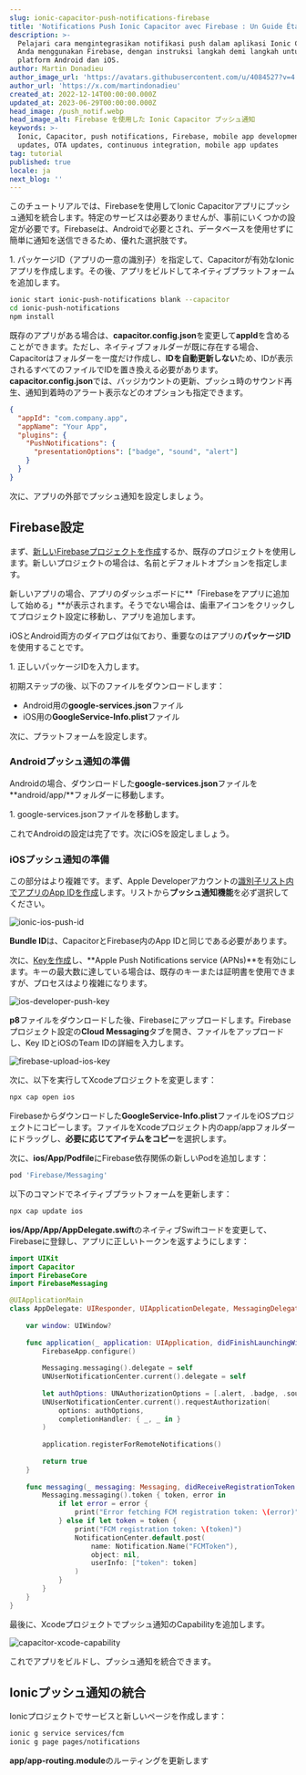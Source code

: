 ```yaml
---
slug: ionic-capacitor-push-notifications-firebase
title: 'Notifications Push Ionic Capacitor avec Firebase : Un Guide Étape par Étape'
description: >-
  Pelajari cara mengintegrasikan notifikasi push dalam aplikasi Ionic Capacitor
  Anda menggunakan Firebase, dengan instruksi langkah demi langkah untuk
  platform Android dan iOS.
author: Martin Donadieu
author_image_url: 'https://avatars.githubusercontent.com/u/4084527?v=4'
author_url: 'https://x.com/martindonadieu'
created_at: 2022-12-14T00:00:00.000Z
updated_at: 2023-06-29T00:00:00.000Z
head_image: /push_notif.webp
head_image_alt: Firebase を使用した Ionic Capacitor プッシュ通知
keywords: >-
  Ionic, Capacitor, push notifications, Firebase, mobile app development, live
  updates, OTA updates, continuous integration, mobile app updates
tag: tutorial
published: true
locale: ja
next_blog: ''
---
```


このチュートリアルでは、Firebaseを使用してIonic Capacitorアプリにプッシュ通知を統合します。特定のサービスは必要ありませんが、事前にいくつかの設定が必要です。Firebaseは、Androidで必要とされ、データベースを使用せずに簡単に通知を送信できるため、優れた選択肢です。

<Steps>
  1. パッケージID（アプリの一意の識別子）を指定して、Capacitorが有効なIonicアプリを作成します。その後、アプリをビルドしてネイティブプラットフォームを追加します。
</Steps>

```bash
ionic start ionic-push-notifications blank --capacitor
cd ionic-push-notifications
npm install
```

既存のアプリがある場合は、**capacitor.config.json**を変更して**appId**を含めることができます。ただし、ネイティブフォルダーが既に存在する場合、Capacitorはフォルダーを一度だけ作成し、**IDを自動更新しない**ため、IDが表示されるすべてのファイルでIDを置き換える必要があります。**capacitor.config.json**では、バッジカウントの更新、プッシュ時のサウンド再生、通知到着時のアラート表示などのオプションも指定できます。

```json
{
  "appId": "com.company.app",
  "appName": "Your App",
  "plugins": {
    "PushNotifications": {
      "presentationOptions": ["badge", "sound", "alert"]
    }
  }
}
```

次に、アプリの外部でプッシュ通知を設定しましょう。

## Firebase設定

まず、[新しいFirebaseプロジェクトを作成](https://firebase.google.com/)するか、既存のプロジェクトを使用します。新しいプロジェクトの場合は、名前とデフォルトオプションを指定します。

新しいアプリの場合、アプリのダッシュボードに**「Firebaseをアプリに追加して始める」**が表示されます。そうでない場合は、歯車アイコンをクリックしてプロジェクト設定に移動し、アプリを追加します。

iOSとAndroid両方のダイアログは似ており、重要なのはアプリの**パッケージID**を使用することです。

<Steps>
  1. 正しいパッケージIDを入力します。
</Steps>

初期ステップの後、以下のファイルをダウンロードします：

- Android用の**google-services.json**ファイル
- iOS用の**GoogleService-Info.plist**ファイル

次に、プラットフォームを設定します。

### Androidプッシュ通知の準備

Androidの場合、ダウンロードした**google-services.json**ファイルを**android/app/**フォルダーに移動します。

<Steps>
  1. google-services.jsonファイルを移動します。
</Steps>

これでAndroidの設定は完了です。次にiOSを設定しましょう。

### iOSプッシュ通知の準備

この部分はより複雑です。まず、Apple Developerアカウントの[識別子リスト内でアプリのApp IDを作成](https://developer.apple.com/account/resources/identifiers/list/)します。リストから**プッシュ通知機能**を必ず選択してください。

![ionic-ios-push-id](/ionic-ios-push-id.webp)

**Bundle ID**は、CapacitorとFirebase内のApp IDと同じである必要があります。

次に、[Keyを作成](https://developer.apple.com/account/resources/authkeys/list/)し、**Apple Push Notifications service (APNs)**を有効にします。キーの最大数に達している場合は、既存のキーまたは証明書を使用できますが、プロセスはより複雑になります。

![ios-developer-push-key](/ios-developer-push-key.webp)

**p8**ファイルをダウンロードした後、Firebaseにアップロードします。Firebaseプロジェクト設定の**Cloud Messaging**タブを開き、ファイルをアップロードし、Key IDとiOSのTeam IDの詳細を入力します。

![firebase-upload-ios-key](/firebase-upload-ios-key.webp)

次に、以下を実行してXcodeプロジェクトを変更します：

```bash
npx cap open ios
```

Firebaseからダウンロードした**GoogleService-Info.plist**ファイルをiOSプロジェクトにコピーします。ファイルをXcodeプロジェクト内のapp/appフォルダーにドラッグし、**必要に応じてアイテムをコピー**を選択します。

次に、**ios/App/Podfile**にFirebase依存関係の新しいPodを追加します：

```ruby
pod 'Firebase/Messaging'
```

以下のコマンドでネイティブプラットフォームを更新します：

```bash
npx cap update ios
```

**ios/App/App/AppDelegate.swift**のネイティブSwiftコードを変更して、Firebaseに登録し、アプリに正しいトークンを返すようにします：

```swift
import UIKit
import Capacitor
import FirebaseCore
import FirebaseMessaging

@UIApplicationMain
class AppDelegate: UIResponder, UIApplicationDelegate, MessagingDelegate {
    
    var window: UIWindow?
    
    func application(_ application: UIApplication, didFinishLaunchingWithOptions launchOptions: [UIApplication.LaunchOptionsKey: Any]?) -> Bool {
        FirebaseApp.configure()
        
        Messaging.messaging().delegate = self
        UNUserNotificationCenter.current().delegate = self
        
        let authOptions: UNAuthorizationOptions = [.alert, .badge, .sound]
        UNUserNotificationCenter.current().requestAuthorization(
            options: authOptions,
            completionHandler: { _, _ in }
        )
        
        application.registerForRemoteNotifications()
        
        return true
    }
    
    func messaging(_ messaging: Messaging, didReceiveRegistrationToken fcmToken: String?) {
        Messaging.messaging().token { token, error in
            if let error = error {
                print("Error fetching FCM registration token: \(error)")
            } else if let token = token {
                print("FCM registration token: \(token)")
                NotificationCenter.default.post(
                    name: Notification.Name("FCMToken"),
                    object: nil,
                    userInfo: ["token": token]
                )
            }
        }
    }
}
```

最後に、Xcodeプロジェクトでプッシュ通知のCapabilityを追加します。

![capacitor-xcode-capability](/capacitor-xcode-capability.webp)

これでアプリをビルドし、プッシュ通知を統合できます。

## Ionicプッシュ通知の統合

Ionicプロジェクトでサービスと新しいページを作成します：

```bash
ionic g service services/fcm
ionic g page pages/notifications
```

**app/app-routing.module**のルーティングを更新します